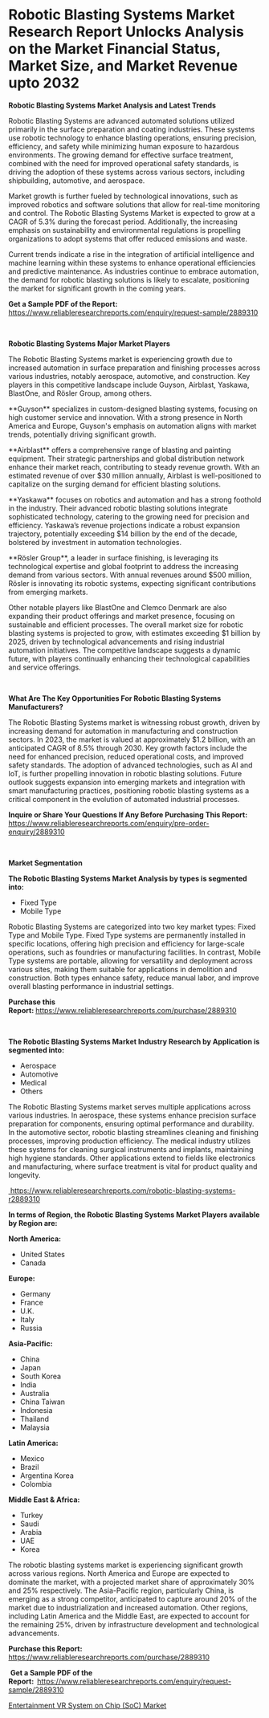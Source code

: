 <p><h1>Robotic Blasting Systems Market Research Report Unlocks Analysis on the Market Financial Status, Market Size, and Market Revenue upto 2032</h1></p><p><strong>Robotic Blasting Systems Market Analysis and Latest Trends</strong></p>
<p><p>Robotic Blasting Systems are advanced automated solutions utilized primarily in the surface preparation and coating industries. These systems use robotic technology to enhance blasting operations, ensuring precision, efficiency, and safety while minimizing human exposure to hazardous environments. The growing demand for effective surface treatment, combined with the need for improved operational safety standards, is driving the adoption of these systems across various sectors, including shipbuilding, automotive, and aerospace.</p><p>Market growth is further fueled by technological innovations, such as improved robotics and software solutions that allow for real-time monitoring and control. The Robotic Blasting Systems Market is expected to grow at a CAGR of 5.3% during the forecast period. Additionally, the increasing emphasis on sustainability and environmental regulations is propelling organizations to adopt systems that offer reduced emissions and waste.</p><p>Current trends indicate a rise in the integration of artificial intelligence and machine learning within these systems to enhance operational efficiencies and predictive maintenance. As industries continue to embrace automation, the demand for robotic blasting solutions is likely to escalate, positioning the market for significant growth in the coming years.</p></p>
<p><strong>Get a Sample PDF of the Report:&nbsp;</strong> <a href="https://www.reliableresearchreports.com/enquiry/request-sample/2889310?utm_campaign=3255&utm_medium=2&utm_source=Github&utm_content=ia&utm_term=14032025&utm_id=robotic-blasting-systems">https://www.reliableresearchreports.com/enquiry/request-sample/2889310</a></p>
<p>&nbsp;</p>
<p><strong>Robotic Blasting Systems Major Market Players</strong></p>
<p><p>The Robotic Blasting Systems market is experiencing growth due to increased automation in surface preparation and finishing processes across various industries, notably aerospace, automotive, and construction. Key players in this competitive landscape include Guyson, Airblast, Yaskawa, BlastOne, and Rösler Group, among others.</p><p>**Guyson** specializes in custom-designed blasting systems, focusing on high customer service and innovation. With a strong presence in North America and Europe, Guyson's emphasis on automation aligns with market trends, potentially driving significant growth. </p><p>**Airblast** offers a comprehensive range of blasting and painting equipment. Their strategic partnerships and global distribution network enhance their market reach, contributing to steady revenue growth. With an estimated revenue of over $30 million annually, Airblast is well-positioned to capitalize on the surging demand for efficient blasting solutions.</p><p>**Yaskawa** focuses on robotics and automation and has a strong foothold in the industry. Their advanced robotic blasting solutions integrate sophisticated technology, catering to the growing need for precision and efficiency. Yaskawa’s revenue projections indicate a robust expansion trajectory, potentially exceeding $14 billion by the end of the decade, bolstered by investment in automation technologies.</p><p>**Rösler Group**, a leader in surface finishing, is leveraging its technological expertise and global footprint to address the increasing demand from various sectors. With annual revenues around $500 million, Rösler is innovating its robotic systems, expecting significant contributions from emerging markets.</p><p>Other notable players like BlastOne and Clemco Denmark are also expanding their product offerings and market presence, focusing on sustainable and efficient processes. The overall market size for robotic blasting systems is projected to grow, with estimates exceeding $1 billion by 2025, driven by technological advancements and rising industrial automation initiatives. The competitive landscape suggests a dynamic future, with players continually enhancing their technological capabilities and service offerings.</p></p>
<p>&nbsp;</p>
<p><strong>What Are The Key Opportunities For Robotic Blasting Systems Manufacturers?</strong></p>
<p><p>The Robotic Blasting Systems market is witnessing robust growth, driven by increasing demand for automation in manufacturing and construction sectors. In 2023, the market is valued at approximately $1.2 billion, with an anticipated CAGR of 8.5% through 2030. Key growth factors include the need for enhanced precision, reduced operational costs, and improved safety standards. The adoption of advanced technologies, such as AI and IoT, is further propelling innovation in robotic blasting solutions. Future outlook suggests expansion into emerging markets and integration with smart manufacturing practices, positioning robotic blasting systems as a critical component in the evolution of automated industrial processes.</p></p>
<p><strong>Inquire or Share Your Questions If Any Before Purchasing This Report:</strong> <a href="https://www.reliableresearchreports.com/enquiry/pre-order-enquiry/2889310?utm_campaign=3255&utm_medium=2&utm_source=Github&utm_content=ia&utm_term=14032025&utm_id=robotic-blasting-systems">https://www.reliableresearchreports.com/enquiry/pre-order-enquiry/2889310</a></p>
<p>&nbsp;</p>
<p><strong>Market Segmentation</strong></p>
<p><strong>The Robotic Blasting Systems Market Analysis by types is segmented into:</strong></p>
<p><ul><li>Fixed Type</li><li>Mobile Type</li></ul></p>
<p><p>Robotic Blasting Systems are categorized into two key market types: Fixed Type and Mobile Type. Fixed Type systems are permanently installed in specific locations, offering high precision and efficiency for large-scale operations, such as foundries or manufacturing facilities. In contrast, Mobile Type systems are portable, allowing for versatility and deployment across various sites, making them suitable for applications in demolition and construction. Both types enhance safety, reduce manual labor, and improve overall blasting performance in industrial settings.</p></p>
<p><strong>Purchase this Report:&nbsp;</strong><a href="https://www.reliableresearchreports.com/purchase/2889310?utm_campaign=3255&utm_medium=2&utm_source=Github&utm_content=ia&utm_term=14032025&utm_id=robotic-blasting-systems">https://www.reliableresearchreports.com/purchase/2889310</a></p>
<p>&nbsp;</p>
<p><strong>The Robotic Blasting Systems Market Industry Research by Application is segmented into:</strong></p>
<p><ul><li>Aerospace</li><li>Automotive</li><li>Medical</li><li>Others</li></ul></p>
<p><p>The Robotic Blasting Systems market serves multiple applications across various industries. In aerospace, these systems enhance precision surface preparation for components, ensuring optimal performance and durability. In the automotive sector, robotic blasting streamlines cleaning and finishing processes, improving production efficiency. The medical industry utilizes these systems for cleaning surgical instruments and implants, maintaining high hygiene standards. Other applications extend to fields like electronics and manufacturing, where surface treatment is vital for product quality and longevity.</p></p>
<p><a href="https://www.reliableresearchreports.com/robotic-blasting-systems-r2889310?utm_campaign=3255&utm_medium=2&utm_source=Github&utm_content=ia&utm_term=14032025&utm_id=robotic-blasting-systems">&nbsp;https://www.reliableresearchreports.com/robotic-blasting-systems-r2889310</a></p>
<p><strong>In terms of Region, the Robotic Blasting Systems Market Players available by Region are:</strong></p>
<p>
    <p> <strong> North America: </strong>
        <ul>
            <li>United States</li>
            <li>Canada</li>
        </ul>
        </p> 
    <p> <strong> Europe: </strong>
        <ul>
            <li>Germany</li>
            <li>France</li>
            <li>U.K.</li>
            <li>Italy</li>
            <li>Russia</li>
        </ul>
        </p> 
    <p> <strong> Asia-Pacific: </strong>
        <ul>
            <li>China</li>
            <li>Japan</li>
            <li>South Korea</li>
            <li>India</li>
            <li>Australia</li>
            <li>China Taiwan</li>
            <li>Indonesia</li>
            <li>Thailand</li>
            <li>Malaysia</li>
        </ul>
        </p> 
    <p> <strong> Latin America: </strong>
        <ul>
            <li>Mexico</li>
            <li>Brazil</li>
            <li>Argentina Korea</li>
            <li>Colombia</li>
        </ul>
        </p> 
    <p> <strong> Middle East & Africa: </strong>
        <ul>
            <li>Turkey</li>
            <li>Saudi</li>
            <li>Arabia</li>
            <li>UAE</li>
            <li>Korea</li>
        </ul>
    </p>
    </p>
<p><p>The robotic blasting systems market is experiencing significant growth across various regions. North America and Europe are expected to dominate the market, with a projected market share of approximately 30% and 25% respectively. The Asia-Pacific region, particularly China, is emerging as a strong competitor, anticipated to capture around 20% of the market due to industrialization and increased automation. Other regions, including Latin America and the Middle East, are expected to account for the remaining 25%, driven by infrastructure development and technological advancements.</p></p>
<p><strong>Purchase this Report: </strong><a href="https://www.reliableresearchreports.com/purchase/2889310?utm_campaign=3255&utm_medium=2&utm_source=Github&utm_content=ia&utm_term=14032025&utm_id=robotic-blasting-systems">https://www.reliableresearchreports.com/purchase/2889310</a></p>
<p>&nbsp;<strong>Get a Sample PDF of the Report:&nbsp;&nbsp;</strong><a href="https://www.reliableresearchreports.com/enquiry/request-sample/2889310?utm_campaign=3255&utm_medium=2&utm_source=Github&utm_content=ia&utm_term=14032025&utm_id=robotic-blasting-systems">https://www.reliableresearchreports.com/enquiry/request-sample/2889310</a></p>
<p><strong></strong></p>
<p><p><a href="https://github.com/rrosasdaunas/Market-Research-Report-List-1/blob/main/entertainment-vr-system-on-chip-soc-market.md?utm_campaign=3255&utm_medium=2&utm_source=Github&utm_content=ia&utm_term=14032025&utm_id=robotic-blasting-systems">Entertainment VR System on Chip (SoC) Market</a></p></p>
